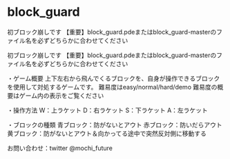 # block_guard
初ブロック崩しです
【重要】block_guard.pdeまたはblock_guard-masterのファイル名を必ずどちらかに合わせてください

初ブロック崩しです 【重要】block_guard.pdeまたはblock_guard-masterのファイル名を必ずどちらかに合わせてください

・ゲーム概要 上下左右から飛んでくるブロックを、自身が操作できるブロックを使用して対処するゲームです。 難易度はeasy/normal/hard/demo 難易度の概要はゲーム内の表示をご覧ください

・操作方法 W：上ラケット D：右ラケット S：下ラケット A：左ラケット

・ブロックの種類 青ブロック：防がないとアウト 赤ブロック：防いだらアウト 黄ブロック：防がないとアウト＆向かってる途中で突然反対側に移動する

お問い合わせ：twitter @mochi_future

